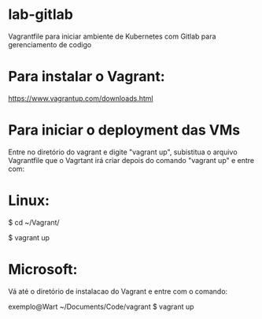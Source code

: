 # lab-gitlab
Vagrantfile para iniciar ambiente de Kubernetes com Gitlab para gerenciamento de codigo

# Para instalar o Vagrant:
https://www.vagrantup.com/downloads.html

# Para iniciar o deployment das VMs
Entre no diretório do vagrant e digite "vagrant up", subistitua o arquivo Vagrantfile que o Vagrtant irá criar depois do comando "vagrant up" e entre com:

# Linux:
$ cd ~/Vagrant/

$ vagrant up

# Microsoft:
Vá até o diretório de instalacao do Vagrant e entre com o comando:

exemplo@Wart ~/Documents/Code/vagrant $ vagrant up
